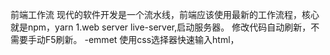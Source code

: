前端工作流
现代的软件开发是一个流水线，前端应该使用最新的工作流程，核心就是npm，yarn
1.web server
live-server,启动服务器。
修改代码自动刷新，不需要手动F5刷新。
-emmet 使用css选择器快速输入html，